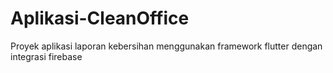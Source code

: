 # Aplikasi-CleanOffice
Proyek aplikasi laporan kebersihan menggunakan framework flutter dengan integrasi firebase
